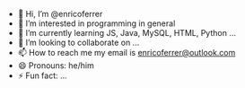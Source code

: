 - 👋 Hi, I’m @enricoferrer
- 👀 I’m interested in programming in general
- 🌱 I’m currently learning JS, Java, MySQL, HTML, Python ...
- 💞️ I’m looking to collaborate on ...
- 📫 How to reach me my email is enricoferrer@outlook.com
- 😄 Pronouns: he/him
- ⚡ Fun fact: ...

<!---
enricoferrer/enricoferrer is a ✨ special ✨ repository because its `README.md` (this file) appears on your GitHub profile.
You can click the Preview link to take a look at your changes.
--->

